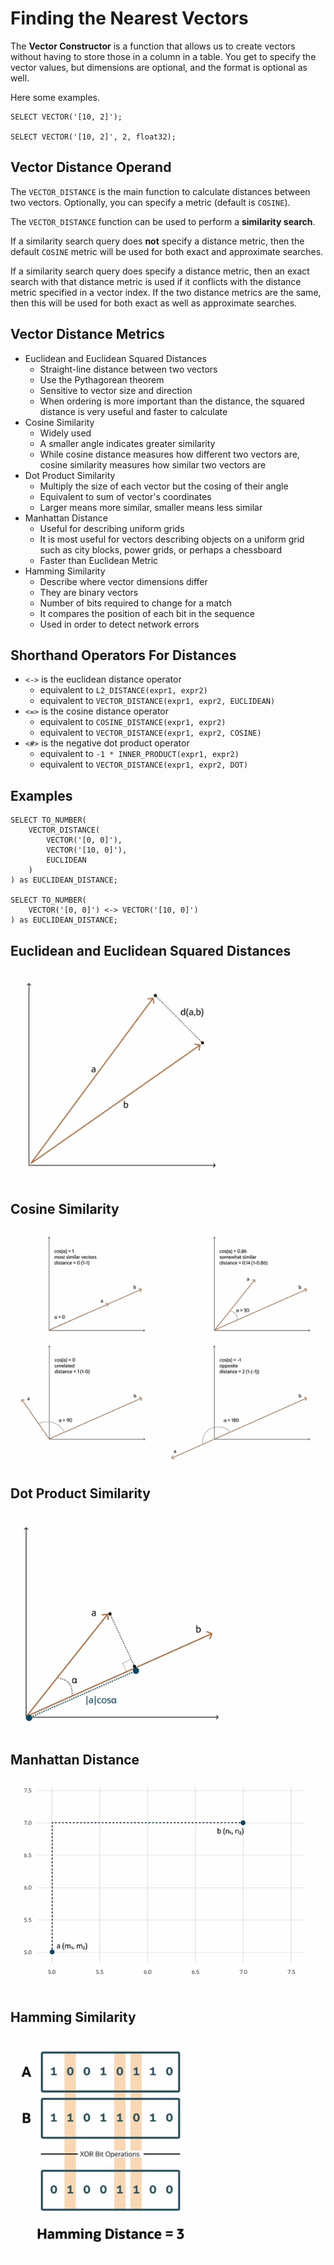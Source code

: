 # Finding the Nearest Vectors

The **Vector Constructor** is a function that allows us to create vectors without having to store those in a column in a table. You get to specify the vector values, but dimensions are optional, and the format is optional as well.

Here some examples.

```
SELECT VECTOR('[10, 2]');

SELECT VECTOR('[10, 2]', 2, float32);
```

## Vector Distance Operand

The ```VECTOR_DISTANCE``` is the main function to calculate distances between two vectors. Optionally, you can specify a metric (default is ```COSINE```).

The ```VECTOR_DISTANCE``` function can be used to perform a **similarity search**.

If a similarity search query does **not** specify a distance metric, then the default ```COSINE``` metric will be used for both exact and approximate searches.

If a similarity search query does specify a distance metric, then an exact search with that distance metric is used if it conflicts with the distance metric specified in a vector index. If the two distance metrics are the same, then this will be used for both exact as well as approximate searches.

## Vector Distance Metrics

- Euclidean and Euclidean Squared Distances
    - Straight-line distance between two vectors
    - Use the Pythagorean theorem
    - Sensitive to vector size and direction
    - When ordering is more important than the distance, the squared distance is very useful and faster to calculate
- Cosine Similarity
    - Widely used
    - A smaller angle indicates greater similarity
    - While cosine distance measures how different two vectors are, cosine similarity measures how similar two vectors are
- Dot Product Similarity
    - Multiply the size of each vector but the cosing of their angle
    - Equivalent to sum of vector's coordinates
    - Larger means more similar, smaller means less similar
- Manhattan Distance
    - Useful for describing uniform grids
    - It is most useful for vectors describing objects on a uniform grid such as city blocks, power grids, or perhaps a chessboard
    - Faster than Euclidean Metric
- Hamming Similarity
    - Describe where vector dimensions differ
    - They are binary vectors
    - Number of bits required to change for a match
    - It compares the position of each bit in the sequence
    - Used in order to detect network errors

## Shorthand Operators For Distances

- ```<->``` is the euclidean distance operator
    - equivalent to ```L2_DISTANCE(expr1, expr2)```
    - equivalent to ```VECTOR_DISTANCE(expr1, expr2, EUCLIDEAN)```
- ```<=>``` is the cosine distance operator
    - equivalent to ```COSINE_DISTANCE(expr1, expr2)```
    - equivalent to ```VECTOR_DISTANCE(expr1, expr2, COSINE)```
- ```<#>``` is the negative dot product operator
    - equivalent to ```-1 * INNER_PRODUCT(expr1, expr2)```
    - equivalent to ```VECTOR_DISTANCE(expr1, expr2, DOT)```

## Examples

```
SELECT TO_NUMBER(
    VECTOR_DISTANCE(
        VECTOR('[0, 0]'),
        VECTOR('[10, 0]'),
        EUCLIDEAN
    )
) as EUCLIDEAN_DISTANCE;

SELECT TO_NUMBER(
    VECTOR('[0, 0]') <-> VECTOR('[10, 0]')
) as EUCLIDEAN_DISTANCE;
```

## Euclidean and Euclidean Squared Distances

![Euclidean and Euclidean Squared Distances](../imgs/euclidean_distance.png)

## Cosine Similarity

![Cosine Similarity](../imgs/cosine_similarity.png)

## Dot Product Similarity

![Dot Product Similarity](../imgs/dot_product_similarity.png)

## Manhattan Distance

![Manhattan Distance](../imgs/manhattan_distance.png)

## Hamming Similarity

![Hamming Similarity](../imgs/hamming_similarity.png)